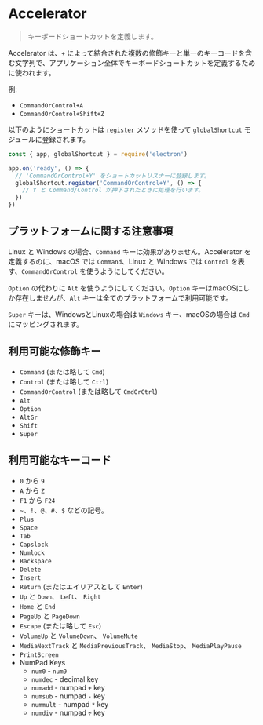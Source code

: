 # Accelerator

> キーボードショートカットを定義します。

Accelerator は、`+` によって結合された複数の修飾キーと単一のキーコードを含む文字列で、アプリケーション全体でキーボードショートカットを定義するために使われます。

例:

* `CommandOrControl+A`
* `CommandOrControl+Shift+Z`

以下のようにショートカットは [`register`](global-shortcut.md#globalshortcutregisteraccelerator-callback) メソッドを使って [`globalShortcut`](global-shortcut.md) モジュールに登録されます。

```javascript
const { app, globalShortcut } = require('electron')

app.on('ready', () => {
  // 'CommandOrControl+Y' をショートカットリスナーに登録します。
  globalShortcut.register('CommandOrControl+Y', () => {
    // Y と Command/Control が押下されたときに処理を行います。
  })
})
```

## プラットフォームに関する注意事項

Linux と Windows の場合、`Command` キーは効果がありません。Accelerator を定義するのに、macOS では `Command`、Linux と Windows では `Control` を表す、`CommandOrControl` を使うようにしてください。

`Option` の代わりに `Alt` を使うようにしてください。`Option` キーはmacOSにしか存在しませんが、`Alt` キーは全てのプラットフォームで利用可能です。

`Super` キーは、WindowsとLinuxの場合は `Windows` キー、macOSの場合は `Cmd` にマッピングされます。

## 利用可能な修飾キー

* `Command` (または略して `Cmd`)
* `Control` (または略して `Ctrl`)
* `CommandOrControl` (または略して `CmdOrCtrl`)
* `Alt`
* `Option`
* `AltGr`
* `Shift`
* `Super`

## 利用可能なキーコード

* `0` から `9`
* `A` から `Z`
* `F1` から `F24`
* `~`、`!`、`@`、`#`、`$` などの記号。
* `Plus`
* `Space`
* `Tab`
* `Capslock`
* `Numlock`
* `Backspace`
* `Delete`
* `Insert`
* `Return` (またはエイリアスとして `Enter`)
* `Up` と `Down`、 `Left`、 `Right`
* `Home` と `End`
* `PageUp` と `PageDown`
* `Escape` (または略して `Esc`)
* `VolumeUp` と `VolumeDown`、 `VolumeMute`
* `MediaNextTrack` と `MediaPreviousTrack`、 `MediaStop`、 `MediaPlayPause`
* `PrintScreen`
* NumPad Keys 
  * `num0` - `num9`
  * `numdec` - decimal key
  * `numadd` - numpad `+` key
  * `numsub` - numpad `-` key
  * `nummult` - numpad `*` key
  * `numdiv` - numpad `÷` key